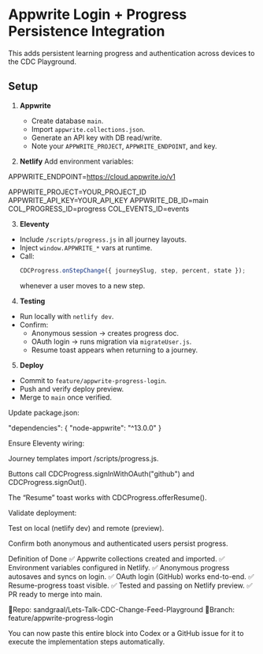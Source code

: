 # Appwrite Login + Progress Persistence Integration

This adds persistent learning progress and authentication across devices to the CDC Playground.

## Setup

1. **Appwrite**
   - Create database `main`.
   - Import `appwrite.collections.json`.
   - Generate an API key with DB read/write.
   - Note your `APPWRITE_PROJECT`, `APPWRITE_ENDPOINT`, and key.

2. **Netlify**
   Add environment variables:


APPWRITE_ENDPOINT=https://cloud.appwrite.io/v1

APPWRITE_PROJECT=YOUR_PROJECT_ID
APPWRITE_API_KEY=YOUR_API_KEY
APPWRITE_DB_ID=main
COL_PROGRESS_ID=progress
COL_EVENTS_ID=events


3. **Eleventy**
- Include `/scripts/progress.js` in all journey layouts.
- Inject `window.APPWRITE_*` vars at runtime.
- Call:
  ```js
  CDCProgress.onStepChange({ journeySlug, step, percent, state });
  ```
  whenever a user moves to a new step.

4. **Testing**
- Run locally with `netlify dev`.
- Confirm:
  - Anonymous session → creates progress doc.
  - OAuth login → runs migration via `migrateUser.js`.
  - Resume toast appears when returning to a journey.

5. **Deploy**
- Commit to `feature/appwrite-progress-login`.
- Push and verify deploy preview.
- Merge to `main` once verified.


Update package.json:

"dependencies": {
  "node-appwrite": "^13.0.0"
}


Ensure Eleventy wiring:

Journey templates import /scripts/progress.js.

Buttons call CDCProgress.signInWithOAuth("github") and CDCProgress.signOut().

The “Resume” toast works with CDCProgress.offerResume().

Validate deployment:

Test on local (netlify dev) and remote (preview).

Confirm both anonymous and authenticated users persist progress.

Definition of Done
✅ Appwrite collections created and imported.
✅ Environment variables configured in Netlify.
✅ Anonymous progress autosaves and syncs on login.
✅ OAuth login (GitHub) works end-to-end.
✅ Resume-progress toast visible.
✅ Tested and passing on Netlify preview.
✅ PR ready to merge into main.

📍Repo: sandgraal/Lets-Talk-CDC-Change-Feed-Playground
📍Branch: feature/appwrite-progress-login

You can now paste this entire block into Codex or a GitHub issue for it to execute the implementation steps automatically.
